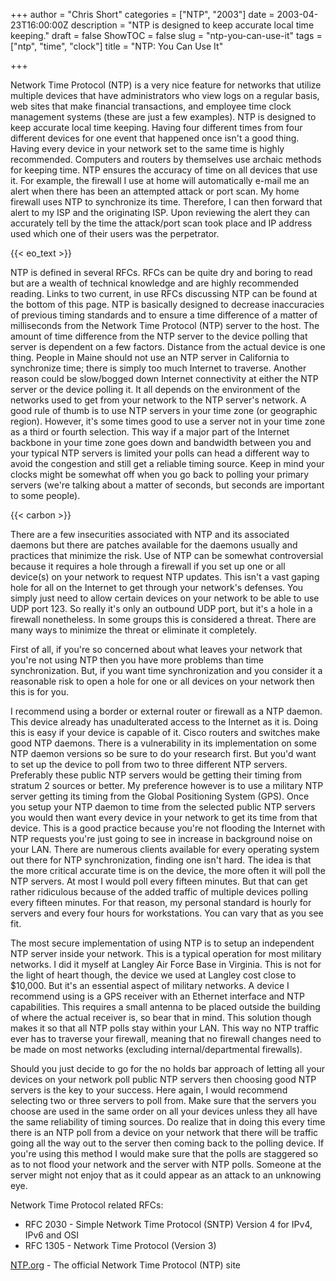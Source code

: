+++
author = "Chris Short"
categories = ["NTP", "2003"]
date = 2003-04-23T16:00:00Z
description = "NTP is designed to keep accurate local time keeping."
draft = false
ShowTOC = false
slug = "ntp-you-can-use-it"
tags = ["ntp", "time", "clock"]
title = "NTP: You Can Use It"

+++

Network Time Protocol (NTP) is a very nice feature for networks that utilize multiple devices that have administrators who view logs on a regular basis, web sites that make financial transactions, and employee time clock management systems (these are just a few examples). NTP is designed to keep accurate local time keeping. Having four different times from four different devices for one event that happened once isn't a good thing. Having every device in your network set to the same time is highly recommended. Computers and routers by themselves use archaic methods for keeping time. NTP ensures the accuracy of time on all devices that use it. For example, the firewall I use at home will automatically e-mail me an alert when there has been an attempted attack or port scan. My home firewall uses NTP to synchronize its time. Therefore, I can then forward that alert to my ISP and the originating ISP. Upon reviewing the alert they can accurately tell by the time the attack/port scan took place and IP address used which one of their users was the perpetrator.

{{< eo_text >}}

NTP is defined in several RFCs. RFCs can be quite dry and boring to read but are a wealth of technical knowledge and are highly recommended reading. Links to two current, in use RFCs discussing NTP can be found at the bottom of this page. NTP is basically designed to decrease inaccuracies of previous timing standards and to ensure a time difference of a matter of milliseconds from the Network Time Protocol (NTP) server to the host. The amount of time difference from the NTP server to the device polling that server is dependent on a few factors.  Distance from the actual device is one thing. People in Maine should not use an NTP server in California to synchronize time; there is simply too much Internet to traverse. Another reason could be slow/bogged down Internet connectivity at either the NTP server or the device polling it. It all depends on the environment of the networks used to get from your network to the NTP server's network. A good rule of thumb is to use NTP servers in your time zone (or geographic region).  However, it's some times good to use a server not in your time zone as a third or fourth selection. This way if a major part of the Internet backbone in your time zone goes down and bandwidth between you and your typical NTP servers is limited your polls can head a different way to avoid the congestion and still get a reliable timing source. Keep in mind your clocks might be somewhat off when you go back to polling your primary servers (we're talking about a matter of seconds, but seconds are important to some people).

{{< carbon >}}

There are a few insecurities associated with NTP and its associated daemons but there are patches available for the daemons usually and practices that minimize the risk. Use of NTP can be somewhat controversial because it requires a hole through a firewall if you set up one or all device(s) on your network to request NTP updates. This isn't a vast gaping hole for all on the Internet to get through your network's defenses. You simply just need to allow certain devices on your network to be able to use UDP port 123. So really it's only an outbound UDP port, but it's a hole in a firewall nonetheless. In some groups this is considered a threat. There are many ways to minimize the threat or eliminate it completely.

First of all, if you're so concerned about what leaves your network that you're not using NTP then you have more problems than time synchronization. But, if you want time synchronization and you consider it a reasonable risk to open a hole for one or all devices on your network then this is for you.

I recommend using a border or external router or firewall as a NTP daemon. This device already has unadulterated access to the Internet as it is. Doing this is easy if your device is capable of it. Cisco routers and switches make good NTP daemons. There is a vulnerability in its implementation on some NTP daemon versions so be sure to do your research first. But you'd want to set up the device to poll from two to three different NTP servers. Preferably these public NTP servers would be getting their timing from stratum 2 sources or better. My preference however is to use a military NTP server getting its timing from the Global Positioning System (GPS). Once you setup your NTP daemon to time from the selected public NTP servers you would then want every device in your network to get its time from that device. This is a good practice because you're not flooding the Internet with NTP requests you're just going to see in increase in background noise on your LAN. There are numerous clients available for every operating system out there for NTP synchronization, finding one isn't hard. The idea is that the more critical accurate time is on the device, the more often it will poll the NTP servers. At most I would poll every fifteen minutes. But that can get rather ridiculous because of the added traffic of multiple devices polling every fifteen minutes. For that reason, my personal standard is hourly for servers and every four hours for workstations. You can vary that as you see fit.

The most secure implementation of using NTP is to setup an independent NTP server inside your network. This is a typical operation for most military networks. I did it myself at Langley Air Force Base in Virginia. This is not for the light of heart though, the device we used at Langley cost close to $10,000. But it's an essential aspect of military networks. A device I recommend using is a GPS receiver with an Ethernet interface and NTP capabilities. This requires a small antenna to be placed outside the building of where the actual receiver is, so bear that in mind. This solution though makes it so that all NTP polls stay within your LAN. This way no NTP traffic ever has to traverse your firewall, meaning that no firewall changes need to be made on most networks (excluding internal/departmental firewalls).

Should you just decide to go for the no holds bar approach of letting all your devices on your network poll public NTP servers then choosing good NTP servers is the key to your success. Here again, I would recommend selecting two or three servers to poll from. Make sure that the servers you choose are used in the same order on all your devices unless they all have the same reliability of timing sources. Do realize that in doing this every time there is an NTP poll from a device on your network that there will be traffic going all the way out to the server then coming back to the polling device. If you're using this method I would make sure that the polls are staggered so as to not flood your network and the server with NTP polls. Someone at the server might not enjoy that as it could appear as an attack to an unknowing eye.

Network Time Protocol related RFCs:
* RFC 2030 - Simple Network Time Protocol (SNTP) Version 4 for IPv4, IPv6 and OSI
* RFC 1305 - Network Time Protocol (Version 3)

[NTP.org](http://ntp.org/) - The official Network Time Protocol (NTP) site
